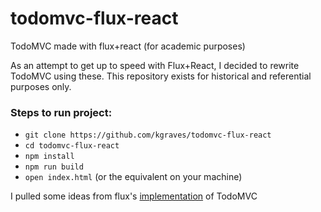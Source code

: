 # todomvc-flux-react
TodoMVC made with flux+react (for academic purposes)

As an attempt to get up to speed with Flux+React, I decided to rewrite TodoMVC
using these. This repository exists for historical and referential purposes
only.

### Steps to run project:
- `git clone https://github.com/kgraves/todomvc-flux-react`
- `cd todomvc-flux-react`
- `npm install`
- `npm run build`
- `open index.html` (or the equivalent on your machine)

I pulled some ideas from flux's
[implementation](https://github.com/facebook/flux/tree/55480fbccf4efcca8762bfc7afcfb258055ef098/examples/flux-todomvc) of TodoMVC
